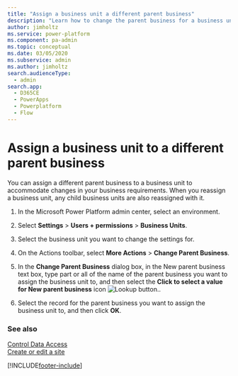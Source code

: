 ```yaml
---
title: "Assign a business unit a different parent business"
description: "Learn how to change the parent business for a business unit and its child business units."
author: jimholtz
ms.service: power-platform
ms.component: pa-admin
ms.topic: conceptual
ms.date: 03/05/2020
ms.subservice: admin
ms.author: jimholtz
search.audienceType: 
  - admin
search.app:
  - D365CE
  - PowerApps
  - Powerplatform
  - Flow
---
```

# Assign a business unit to a different parent business

You can assign a different parent business to a business unit to accommodate changes in your business requirements. When you reassign a business unit, any child business units are also reassigned with it.  
  
1. In the Microsoft Power Platform admin center, select an environment. 

2. Select **Settings** > **Users + permissions** > **Business Units**.  
  
3. Select the business unit you want to change the settings for.  
  
4. On the Actions toolbar, select **More Actions** > **Change Parent Business**.  
  
5. In the **Change Parent Business** dialog box, in the New parent business text box, type part or all of the name of the parent business you want to assign the business unit to, and then select the **Click to select a value for New parent business** icon  ![Lookup button.](media/lookup-4.png "Lookup button").
  
6. Select the record for the parent business you want to assign the business unit to, and then click **OK**.  
  
### See also  
 [Control Data Access](../admin/security-roles-privileges.md)   
 [Create or edit a site](../admin/create-edit-site.md)


[!INCLUDE[footer-include](../includes/footer-banner.md)]
